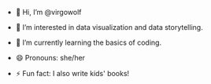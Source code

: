 - 👋 Hi, I’m @virgowolf
- 👀 I’m interested in data visualization and data storytelling.
- 🌱 I’m currently learning the basics of coding.


- 😄 Pronouns: she/her
- ⚡ Fun fact: I also write kids' books!

<!---
virgowolf/virgowolf is a ✨ special ✨ repository because its `README.md` (this file) appears on your GitHub profile.
You can click the Preview link to take a look at your changes.
--->
